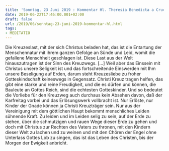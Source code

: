 ```yaml
---
title: 'Sonntag, 23 Juni 2019 : Kommentar Hl. Theresia Benedicta a Cruce [Edith Stein]'
date: 2019-06-22T17:46:00.001+02:00
draft: false
url: /2019/06/sonntag-23-juni-2019-kommentar-hl.html
tags: 
- MEDITATIO
---
```


Die Kreuzeslast, mit der sich Christus beladen hat, das ist die Entartung der Menschennatur mit ihrem ganzen Gefolge an Sünde und Leid, womit die gefallene Menschheit geschlagen ist. Diese Last aus der Welt hinauszutragen ist der Sinn des Kreuzwegs. \[...\] Weil aber das Einssein mit Christus unsere Seligkeit ist und das fortschreitende Einswerden mit Ihm unsere Beseligung auf Erden, darum steht Kreuzesliebe zu froher Gotteskindschaft keineswegs in Gegensatz. Christi Kreuz tragen helfen, das gibt eine starke und reine Freudigkeit, und die es dürfen und können, die Bauleute an Gottes Reich, sind die echtesten Gotteskinder. Und so bedeutet die Vorliebe für den Kreuzweg auch durchaus kein Absehen davon, daß der Karfreitag vorbei und das Erlösungswerk vollbracht ist. Nur Erlöste, nur Kinder der Gnade können ja Christi Kreuzträger sein. Nur aus der Vereinigung mit dem göttlichen Haupt bekommt menschliches Leiden sühnende Kraft. Zu leiden und im Leiden selig zu sein, auf der Erde zu stehen, über die schmutzigen und rauen Wege dieser Erde zu gehen und doch mit Christus zur Rechten des Vaters zu thronen, mit den Kindern dieser Welt zu lachen und zu weinen und mit den Chören der Engel ohne Unterlass Gottes Lob zu singen, das ist das Leben des Christen, bis der Morgen der Ewigkeit anbricht.